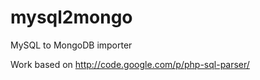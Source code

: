 mysql2mongo
===========

MySQL to MongoDB importer

Work based on http://code.google.com/p/php-sql-parser/

